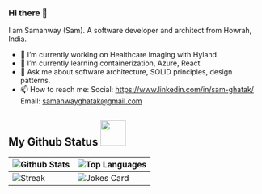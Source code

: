 ### Hi there 👋

I am Samanway (Sam). A software developer and architect from Howrah, India. 

- 🔭 I’m currently working on Healthcare Imaging with Hyland
- 🌱 I’m currently learning containerization, Azure, React
- 💬 Ask me about software architecture, SOLID principles, design patterns.
- 📫 How to reach me: Social:  https://www.linkedin.com/in/sam-ghatak/ Email: samanwayghatak@gmail.com


## My Github Status <img src="https://media.giphy.com/media/iY8CRBdQXODJSCERIr/giphy.gif" width="50px">
| ![Github Stats](https://github-readme-stats.vercel.app/api?username=devil1993&show_icons=true&locale=en&theme=github_dark&count_private=true&hide_border=true) | ![Top Languages](https://github-readme-stats.vercel.app/api/top-langs/?username=devil1993&show_icons=true&locale=en&theme=github_dark&count_private=true&hide_border=true) |
| --- | --- |
| ![Streak](https://github-readme-streak-stats.herokuapp.com/?user=devil1993) | ![Jokes Card](https://readme-jokes.vercel.app/api) |
